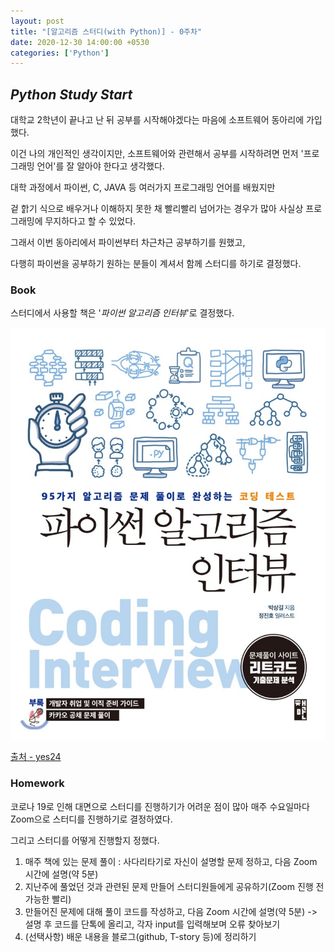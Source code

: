 ```yaml
---
layout: post
title: "[알고리즘 스터디(with Python)] - 0주차"
date: 2020-12-30 14:00:00 +0530
categories: ['Python']
---
```


## *Python Study Start*



대학교 2학년이 끝나고 난 뒤 공부를 시작해야겠다는 마음에 소프트웨어 동아리에 가입했다.

이건 나의 개인적인 생각이지만, 소프트웨어와 관련해서 공부를 시작하려면 먼저 '프로그래밍 언어'를 잘 알아야 한다고 생각했다.

대학 과정에서 파이썬, C, JAVA 등 여러가지 프로그래밍 언어를 배웠지만

겉 핡기 식으로 배우거나 이해하지 못한 채 빨리빨리 넘어가는 경우가 많아 사실상 프로그래밍에 무지하다고 할 수 있었다.

그래서 이번 동아리에서 파이썬부터 차근차근 공부하기를 원했고,

다행히 파이썬을 공부하기 원하는 분들이 계셔서 함께 스터디를 하기로 결정했다.



### Book

스터디에서 사용할 책은 '*파이썬 알고리즘 인터뷰*'로 결정했다.

![](\assets\python_algorithm_interview.png)

 [출처 - yes24](http://www.yes24.com/Product/Goods/91084402)

### Homework

코로나 19로 인해 대면으로 스터디를 진행하기가 어려운 점이 많아 매주 수요일마다 Zoom으로 스터디를 진행하기로 결정하였다.

그리고 스터디를 어떻게 진행할지 정했다.

1. 매주 책에 있는 문제 풀이 : 사다리타기로 자신이 설명할 문제 정하고, 다음 Zoom 시간에 설명(약 5분)
2. 지난주에 풀었던 것과 관련된 문제 만들어 스터디원들에게 공유하기(Zoom 진행 전 가능한 빨리)
3. 만들어진 문제에 대해 풀이 코드를 작성하고, 다음 Zoom 시간에 설명(약 5분)  -> 설명 후 코드를 단톡에 올리고, 각자 input를 입력해보며 오류 찾아보기
4. (선택사항) 배운 내용을 블로그(github, T-story 등)에 정리하기



